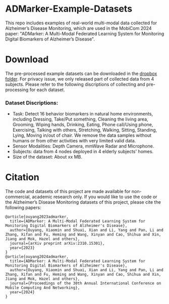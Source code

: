 # ADMarker-Example-Datasets

This repo includes examples of real-world multi-modal data collected for Alzheimer’s Disease Monitoring, which are used in the MobiCom 2024 paper: "ADMarker: A Multi-Modal Federated Learning System for Monitoring Digital Biomarkers of Alzheimer’s Disease".



# Download

  The pre-processed example datasets can be downloaded in the [dropbox folder](https://www.dropbox.com/scl/fo/bghugv708agxcmthso9vt/h?rlkey=4pwt0mzqt4bba9159u3bi9bmn&dl=0). For privacy issue, we only released part of collected data from 4 subjects. Please refer to the following discriptions of collecting and pre-processing for each dataset. 
  
  
### Dataset Discriptions: 

* Task: Detect 16 behavior biomarkers in natural home environments, including Dressing, Take/Put something, Cleaning the living area, Grooming, Wiping hands, Drinking, Eating, Phone call/Using phone, Exercising, Talking with others, Stretching, Walking, Sitting, Standing, Lying, Moving in/out of chair. We remove the data samples without humans or from other activities with very limited valid data.
* Sensor Modalities: Depth Camera, mmWave Radar and Microphone.
* Subjects: data from 4 nodes deployed in 4 elderly subjects' homes.
* Size of the dataset: About xx MB.


# Citation
The code and datasets of this project are made available for non-commercial, academic research only. If you would like to use the code or the Alzheimer’s Disease Monitoring datasets of this project, please cite the following papers:
```
@article{ouyang2023admarker,
  title={ADMarker: A Multi-Modal Federated Learning System for Monitoring Digital Biomarkers of Alzheimer's Disease},
  author={Ouyang, Xiaomin and Shuai, Xian and Li, Yang and Pan, Li and Zhang, Xifan and Fu, Heming and Wang, Xinyan and Cao, Shihua and Xin, Jiang and Mok, Hazel and others},
  journal={arXiv preprint arXiv:2310.15301},
  year={2023}
}
@article{ouyang2024admarker,
  title={ADMarker: A Multi-Modal Federated Learning System for Monitoring Digital Biomarkers of Alzheimer's Disease},
  author={Ouyang, Xiaomin and Shuai, Xian and Li, Yang and Pan, Li and Zhang, Xifan and Fu, Heming and Wang, Xinyan and Cao, Shihua and Xin, Jiang and Mok, Hazel and others},
  journal={Proceedings of the 30th Annual International Conference on Mobile Computing And Networking},
  year={2024}
}
```
